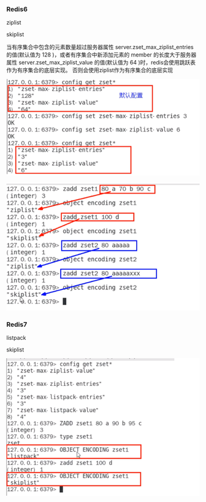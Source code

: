 ### Redis6

ziplist

skiplist

当有序集合中包含的元素数量超过服务器属性 server.zset_max_ziplist_entries 的值(默认值为 128 )，或者有序集合中新添加元素的 member 的长度大于服务器属性 server.zset_max_ziplist_value 的值(默认值为 64 )时，redis会使用跳跃表作为有序集合的底层实现。
否则会使用ziplist作为有序集合的底层实现

![](images/49.zset(redis6)1.png)

![](images/50.zset(redis6)2.png)

### Redis7

listpack

skiplist

![](images/51.zset(redis7)1.png)